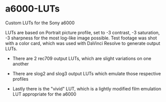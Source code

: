 # a6000-LUTs
Custom LUTs for the Sony a6000

LUTs are based on Portrait picture profile, set to -3 contrast, -3 saturation, -3 sharpness for the most log-like image possible. Test footage was shot with a color card, which was used with DaVinci Resolve to generate output LUTs.


* There are 2 rec709 output LUTs, which are slight variations on one another

* There are slog2 and slog3 output LUTs which emulate those respective profiles

* Lastly there is the "vivid" LUT, which is a lightly modified film emulation LUT appropriate for the a6000
